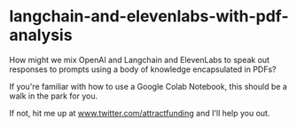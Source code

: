 # langchain-and-elevenlabs-with-pdf-analysis
How might we mix OpenAI and Langchain and ElevenLabs to speak out responses to prompts using a body of knowledge encapsulated in PDFs?


If you're familiar with how to use a Google Colab Notebook, this should be a walk in the park for you.

If not, hit me up at www.twitter.com/attractfunding and I'll help you out.
